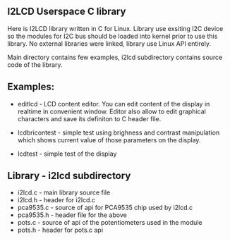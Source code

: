 ## I2LCD Userspace C library

Here is I2LCD library written in C for Linux. Library use exsiting I2C device
so the modules for I2C bus should be loaded into kernel prior to use this library.
No external libraries were linked, library use Linux API entirely.

Main directory contains few examples, i2lcd subdirectory contains source code of
the library.

## Examples:

* editlcd - LCD content editor. You can edit content of the display in realtime in
  convenient window. Editor also allow to edit graphical characters and save its
  definiton to C header file.


* lcdbricontest - simple test using brighness and contrast manipulation which shows
  current value of those parameters on the display.

* lcdtest - simple test of the display

## Library - i2lcd subdirectory

* i2lcd.c - main library source file
* i2lcd.h - header for i2lcd.c
* pca9535.c - source of api for PCA9535 chip used by i2lcd.c
* pca9535.h - header file for the above
* pots.c - source of api of the potentiometers used in the module
* pots.h - header for pots.c api

